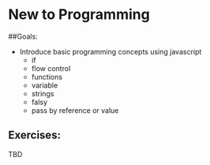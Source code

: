 # New to Programming

##Goals: 
- Introduce basic programming concepts using javascript
	- if
	- flow control
	- functions
	- variable
	- strings
	- falsy
	- pass by reference or value

## Exercises: 
TBD
